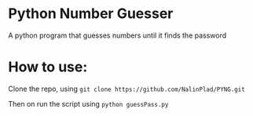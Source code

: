 # Python Number Guesser
A python program that guesses numbers until it finds the password

# How to use:

Clone the repo, using `git clone https://github.com/NalinPlad/PYNG.git`

Then on run the script using `python guessPass.py`


